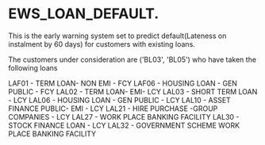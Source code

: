 # EWS_LOAN_DEFAULT.
This is the early warning system set to predict default(Lateness on instalment by 60 days) for customers with existing loans.

The customers under consideration are ('BL03', 'BL05') who have taken the following loans 

LAF01	-	TERM LOAN- NON EMI - FCY
LAF06	-	HOUSING LOAN - GEN PUBLIC - FCY
LAL02	-	TERM LOAN- EMI- LCY
LAL03	-	SHORT TERM LOAN - LCY
LAL06	-	HOUSING LOAN - GEN PUBLIC - LCY
LAL10	-	ASSET FINANCE PUBLIC- EMI - LCY
LAL21	-	HIRE PURCHASE -GROUP COMPANIES - LCY
LAL27	-	WORK PLACE BANKING FACILITY
LAL30	-	STOCK FINANCE LOAN - LCY
LAL32	-	GOVERNMENT SCHEME WORK PLACE BANKING FACILITY



